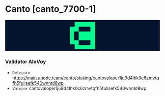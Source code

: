 # Canto [canto_7700-1]
![Canto Guide](https://github.com/Voynitskiy/Voynitskiy/blob/main/mainnet/Canto/Canto.png)
### Validator AlxVoy
* `Delegate` https://main.anode.team/canto/staking/cantovaloper1ju9d4lhk0c6zmvtqfh5fullaefk540wnntd8wp
* `Valoper` cantovaloper1ju9d4lhk0c6zmvtqfh5fullaefk540wnntd8wp
